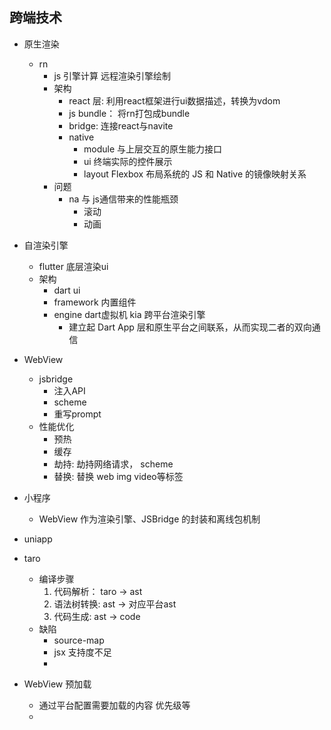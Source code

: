 

## 跨端技术
  - 原生渲染
    - rn  
      - js 引擎计算 远程渲染引擎绘制
      - 架构
        - react 层: 利用react框架进行ui数据描述，转换为vdom
        - js bundle： 将rn打包成bundle
        - bridge: 连接react与navite
        - native
          - module 与上层交互的原生能力接口
          - ui 终端实际的控件展示
          - layout  Flexbox 布局系统的 JS 和 Native 的镜像映射关系
      - 问题
        - na 与 js通信带来的性能瓶颈 
          - 滚动
          - 动画
  - 自渲染引擎
    - flutter 底层渲染ui
    - 架构
      - dart ui
      - framework 内置组件
      - engine  dart虚拟机 kia 跨平台渲染引擎 
        - 建立起 Dart App 层和原生平台之间联系，从而实现二者的双向通信
  - WebView
    - jsbridge
      - 注入API
      - scheme
      - 重写prompt
    - 性能优化
      - 预热
      - 缓存
      - 劫持: 劫持网络请求， scheme
      - 替换: 替换 web img video等标签
  - 小程序
    - WebView 作为渲染引擎、JSBridge 的封装和离线包机制
  - uniapp
  - taro
    - 编译步骤
      1. 代码解析： taro -> ast
      2. 语法树转换: ast -> 对应平台ast
      3. 代码生成: ast -> code
    - 缺陷
      - source-map
      - jsx 支持度不足
      - 


- WebView 预加载
  - 通过平台配置需要加载的内容 优先级等 
  - 